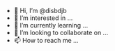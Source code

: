 - 👋 Hi, I’m @disbdjb
- 👀 I’m interested in ...
- 🌱 I’m currently learning ...
- 💞️ I’m looking to collaborate on ...
- 📫 How to reach me ...

<!---
disbdjb/disbdjb is a ✨ special ✨ repository because its `README.md` (this file) appears on your GitHub profile.
You can click the Preview link to take a look at your changes.
--->
